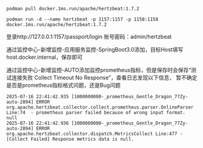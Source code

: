 
```shell
podman pull docker.1ms.run/apache/hertzbeat:1.7.2
```

```shell
podman run -d --name hertzbeat -p 1157:1157 -p 1158:1158 docker.1ms.run/apache/hertzbeat:1.7.2
```

登录http://127.0.0.1:1157/passport/login
账号密码：admin/hertzbeat

通过监控中心-新增监控-应用服务监控-SpringBoot3.0添加，目标Host填写host.docker.internal，保存即可

通过监控中心-新增监控-AUTO添加监控prometheus指标，但是保存时会保存“测试连接失败 Collect Timeout No Response”，查看日志发现以下信息，
暂不确定是否是prometheus指标格式问题，还是Bug问题
```text
2025-07-16 22:41:42.935 [1000000000-_prometheus_Gentle_Dragon_77Zy-auto-2894] ERROR org.apache.hertzbeat.collector.collect.prometheus.parser.OnlineParser Line:74  - prometheus parser failed because of wrong input format. null
2025-07-16 22:41:42.936 [1000000000-_prometheus_Gentle_Dragon_77Zy-auto-2894] ERROR org.apache.hertzbeat.collector.dispatch.MetricsCollect Line:477 - [Collect Failed] Response metrics data is null.
```